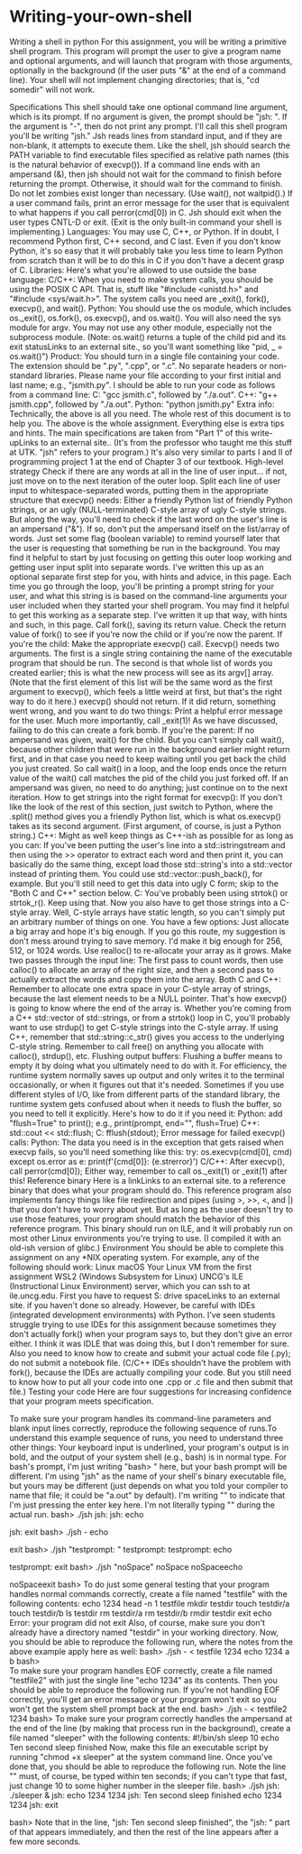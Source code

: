 # Writing-your-own-shell
Writing a shell in python
For this assignment, you will be writing a primitive shell program. This program will prompt the user to give a program name and optional arguments, and will launch that program with those arguments, optionally in the background (if the user puts "&" at the end of a command line). Your shell will not implement changing directories; that is, "cd somedir" will not work.

Specifications
This shell should take one optional command line argument, which is its prompt. If no argument is given, the prompt should be "jsh: ". If the argument is "-", then do not print any prompt.
I'll call this shell program you'll be writing "jsh." Jsh reads lines from standard input, and if they are non-blank, it attempts to execute them. Like the shell, jsh should search the PATH variable to find executable files specified as relative path names (this is the natural behavior of execvp()). If a command line ends with an ampersand (&), then jsh should not wait for the command to finish before returning the prompt. Otherwise, it should wait for the command to finish.
Do not let zombies exist longer than necessary. (Use wait(), not waitpid().)
If a user command fails, print an error message for the user that is equivalent to what happens if you call perror(cmd[0]) in C.
Jsh should exit when the user types CNTL-D or exit. (Exit is the only built-in command your shell is implementing.)
Languages: You may use C, C++, or Python. If in doubt, I recommend Python first, C++ second, and C last. Even if you don't know Python, it's so easy that it will probably take you less time to learn Python from scratch than it will be to do this in C if you don't have a decent grasp of C.
Libraries: Here's what you're allowed to use outside the base language:
C/C++: When you need to make system calls, you should be using the POSIX C API. That is, stuff like "#include <unistd.h>" and "#include <sys/wait.h>". The system calls you need are _exit(), fork(), execvp(), and wait().
Python: You should use the os module, which includes os._exit(), os.fork(), os.execvp(), and os.wait(). You will also need the sys module for argv. You may not use any other module, especially not the subprocess module. (Note: os.wait() returns a tuple of the child pid and its exit statusLinks to an external site., so you'll want something like "pid, _ = os.wait()")
Product: You should turn in a single file containing your code. The extension should be ".py", ".cpp", or ".c". No separate headers or non-standard libraries. Please name your file according to your first initial and last name; e.g., "jsmith.py". I should be able to run your code as follows from a command line:
C: "gcc jsmith.c", followed by "./a.out".
C++: "g++ jsmith.cpp", followed by "./a.out".
Python: "python jsmith.py"
Extra info:
Technically, the above is all you need. The whole rest of this document is to help you. The above is the whole assignment. Everything else is extra tips and hints.
The main specifications are taken from "Part 1" of this write-upLinks to an external site.. (It's from the professor who taught me this stuff at UTK. "jsh" refers to your program.) It's also very similar to parts I and II of programming project 1 at the end of Chapter 3 of our textbook.
High-level strategy
Check if there are any words at all in the line of user input... if not, just move on to the next iteration of the outer loop.
Split each line of user input to whitespace-separated words, putting them in the appropriate structure that execvp() needs: Either a friendly Python list of friendly Python strings, or an ugly (NULL-terminated) C-style array of ugly C-style strings.
But along the way, you'll need to check if the last word on the user's line is an ampersand ("&"). If so, don't put the ampersand itself on the list/array of words. Just set some flag (boolean variable) to remind yourself later that the user is requesting that something be run in the background.
You may find it helpful to start by just focusing on getting this outer loop working and getting user input split into separate words. I've written this up as an optional separate first step for you, with hints and advice, in this page.
Each time you go through the loop, you'll be printing a prompt string for your user, and what this string is is based on the command-line arguments your user included when they started your shell program. You may find it helpful to get this working as a separate step. I've written it up that way, with hints and such, in this page.
Call fork(), saving its return value.
Check the return value of fork() to see if you're now the child or if you're now the parent.
If you're the child:
Make the appropriate execvp() call. Execvp() needs two arguments. The first is a single string containing the name of the executable program that should be run. The second is that whole list of words you created earlier; this is what the new process will see as its argv[] array. (Note that the first element of this list will be the same word as the first argument to execvp(), which feels a little weird at first, but that's the right way to do it here.)
execvp() should not return. If it did return, something went wrong, and you want to do two things:
Print a helpful error message for the user.
Much more importantly, call _exit(1)! As we have discussed, failing to do this can create a fork bomb.
If you're the parent:
If no ampersand was given, wait() for the child. But you can't simply call wait(), because other children that were run in the background earlier might return first, and in that case you need to keep waiting until you get back the child you just created. So call wait() in a loop, and the loop ends once the return value of the wait() call matches the pid of the child you just forked off.
If an ampersand was given, no need to do anything; just continue on to the next iteration.
How to get strings into the right format for execvp():
If you don't like the look of the rest of this section, just switch to Python, where the .split() method gives you a friendly Python list, which is what os.execvp() takes as its second argument. (First argument, of course, is just a Python string.)
C++: Might as well keep things as C++-ish as possible for as long as you can:
If you've been putting the user's line into a std::istringstream and then using the >> operator to extract each word and then print it, you can basically do the same thing, except load those std::string's into a std::vector instead of printing them. You could use std::vector::push_back(), for example.
But you'll still need to get this data into ugly C form; skip to the "Both C and C++" section below.
C: You've probably been using strtok() or strtok_r(). Keep using that. Now you also have to get those strings into a C-style array. Well, C-style arrays have static length, so you can't simply put an arbitrary number of things on one. You have a few options:
Just allocate a big array and hope it's big enough. If you go this route, my suggestion is don't mess around trying to save memory. I'd make it big enough for 256, 512, or 1024 words.
Use realloc() to re-allocate your array as it grows.
Make two passes through the input line: The first pass to count words, then use calloc() to allocate an array of the right size, and then a second pass to actually extract the words and copy them into the array.
Both C and C++:
Remember to allocate one extra space in your C-style array of strings, because the last element needs to be a NULL pointer. That's how execvp() is going to know where the end of the array is.
Whether you're coming from a C++ std::vector of std::strings, or from a strtok() loop in C, you'll probably want to use strdup() to get C-style strings into the C-style array. If using C++, remember that std::string::c_str() gives you access to the underlying C-style string.
Remember to call free() on anything you allocate with calloc(), strdup(), etc.
Flushing output buffers:
Flushing a buffer means to empty it by doing what you ultimately need to do with it. For efficiency, the runtime system normally saves up output and only writes it to the terminal occasionally, or when it figures out that it's needed. Sometimes if you use different styles of I/O, like from different parts of the standard library, the runtime system gets confused about when it needs to flush the buffer, so you need to tell it explicitly. Here's how to do it if you need it:
Python: add "flush=True" to print(); e.g., print(prompt, end="", flush=True)
C++: std::cout << std::flush;
C: fflush(stdout);
Error message for failed execvp() calls:
Python: The data you need is in the exception that gets raised when execvp fails, so you'll need something like this:
        try:
            os.execvp(cmd[0], cmd)
        except os.error as e:
            print(f'{cmd[0]}: {e.strerror}')
C/C++: After execvp(), call perror(cmd[0]);
Either way, remember to call os._exit(1) or _exit(1) after this!
Reference binary
Here is a linkLinks to an external site. to a reference binary that does what your program should do. This reference program also implements fancy things like file redirection and pipes (using >, >>, <, and |) that you don't have to worry about yet. But as long as the user doesn't try to use those features, your program should match the behavior of this reference program. This binary should run on ILE, and it will probably run on most other Linux environments you're trying to use. (I compiled it with an old-ish version of glibc.)
Environment
You should be able to complete this assignment on any *NIX operating system. For example, any of the following should work:
Linux
macOS
Your Linux VM from the first assignment
WSL2 (Windows Subsystem for Linux)
UNCG's ILE (Instructional Linux Environment) server, which you can ssh to at ile.uncg.edu. First you have to request S: drive spaceLinks to an external site. if you haven't done so already.
However, be careful with IDEs (integrated development environments) with Python. I've seen students struggle trying to use IDEs for this assignment because sometimes they don't actually fork() when your program says to, but they don't give an error either. I think it was IDLE that was doing this, but I don't remember for sure. Also you need to know how to create and submit your actual code file (.py); do not submit a notebook file. (C/C++ IDEs shouldn't have the problem with fork(), because the IDEs are actually compiling your code. But you still need to know how to put all your code into one .cpp or .c file and then submit that file.)
Testing your code
Here are four suggestions for increasing confidence that your program meets specification.

To make sure your program handles its command-line parameters and blank input lines correctly, reproduce the following sequence of runs.To understand this example sequence of runs, you need to understand three other things:
Your keyboard input is underlined, your program's output is in bold, and the output of your system shell (e.g., bash) is in normal type.
For bash's prompt, I'm just writing "bash> " here, but your bash prompt will be different.
I'm using "jsh" as the name of your shell's binary executable file, but yours may be different (just depends on what you told your compiler to name that file; it could be "a.out" by default).
I'm writing "<enter>" to indicate that I'm just pressing the enter key here. I'm not literally typing "<enter>" during the actual run.
bash> ./jsh
jsh: <enter>
jsh: echo

jsh: exit
bash> ./jsh -
<enter>
echo

exit
bash> ./jsh "testprompt: "
testprompt: <enter>
testprompt: echo

testprompt: exit
bash> ./jsh "noSpace"
noSpace<enter>
noSpaceecho

noSpaceexit
bash>
To do just some general testing that your program handles normal commands correctly, create a file named "testfile" with the following contents:
echo 1234
head -n 1 testfile
mkdir testdir
touch testdir/a
touch testdir/b
ls testdir
rm testdir/a
rm testdir/b
rmdir testdir
exit
echo Error: your program did not exit
Also, of course, make sure you don't already have a directory named "testdir" in your working directory. Now, you should be able to reproduce the following run, where the notes from the above example apply here as well:
bash> ./jsh - < testfile
1234
echo 1234
a  b
bash>      
To make sure your program handles EOF correctly, create a file named "testfile2" with just the single line "echo 1234" as its contents. Then you should be able to reproduce the following run. If you're not handling EOF correctly, you'll get an error message or your program won't exit so you won't get the system shell prompt back at the end.
bash> ./jsh - < testfile2
1234
bash>
To make sure your program correctly handles the ampersand at the end of the line (by making that process run in the background), create a file named "sleeper" with the following contents:
#!/bin/sh
sleep 10
echo Ten second sleep finished
Now, make this file an executable script by running "chmod +x sleeper" at the system command line. Once you've done that, you should be able to reproduce the following run. Note the line "" must, of course, be typed within ten seconds; if you can't type that fast, just change 10 to some higher number in the sleeper file.
bash> ./jsh
jsh: ./sleeper &
jsh: echo 1234
1234
jsh: Ten second sleep finished
echo 1234
1234
jsh: exit

bash>
Note that in the line, "jsh: Ten second sleep finished", the "jsh: " part of that appears immediately, and then the rest of the line appears after a few more seconds.
